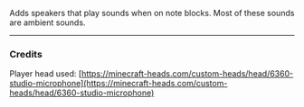 Adds speakers that play sounds when on note blocks. Most of these sounds are ambient sounds.  

---
### Credits
Player head used: [https://minecraft-heads.com/custom-heads/head/6360-studio-microphone](https://minecraft-heads.com/custom-heads/head/6360-studio-microphone)
